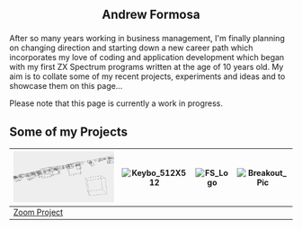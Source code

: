 
## <p align="center">Andrew Formosa</p>

After so many years working in business management, I'm finally planning on changing direction and starting down a new career path which incorporates my love of coding and application development which began with my first ZX Spectrum programs written at the age of 10 years old.
My aim is to collate some of my recent projects, experiments and ideas and to showcase them on this page...

Please note that this page is currently a work in progress.

## Some of my Projects


|![Image](ZoomPic1.PNG)|![Keybo_512X512](https://user-images.githubusercontent.com/65806732/180639279-16b89ebc-b67c-4c83-aba0-dffc32d0964a.png)|![FS_Logo](https://user-images.githubusercontent.com/65806732/180639587-aba9ac37-fc39-4059-9a20-9b06a59ff8ca.png)|![Breakout_Pic](https://user-images.githubusercontent.com/65806732/180639612-1e9bb95c-f97d-4543-a1d7-0f8fa16981a9.png)|
| ------------- | ------------- | ------------- | ------------- |
| [Zoom Project](https://andrewformosa.github.io/ZoomExample) | |   |  |
